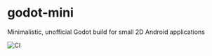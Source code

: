 # godot-mini
Minimalistic, unofficial Godot build for small 2D Android applications

![CI](https://github.com/myood/godot-mini/workflows/CI/badge.svg)
